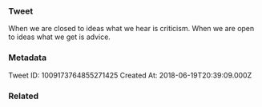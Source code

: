 ### Tweet
When we are closed to ideas what we hear is criticism. When we are open to ideas what we get is advice.

### Metadata
Tweet ID: 1009173764855271425
Created At: 2018-06-19T20:39:09.000Z

### Related

